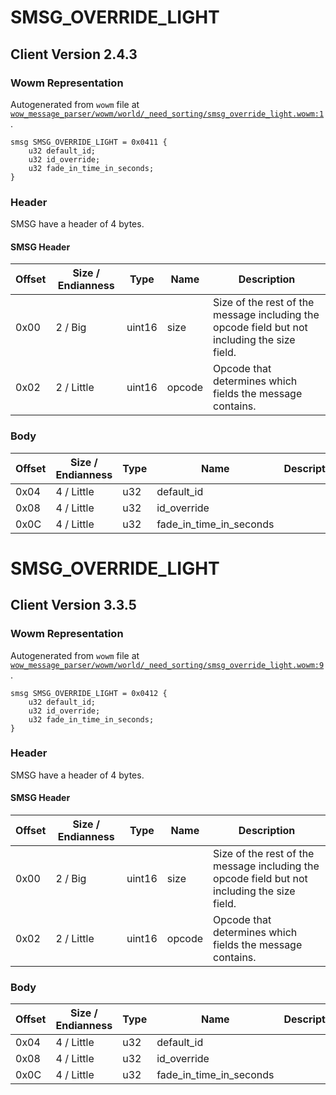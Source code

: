 # SMSG_OVERRIDE_LIGHT

## Client Version 2.4.3

### Wowm Representation

Autogenerated from `wowm` file at [`wow_message_parser/wowm/world/_need_sorting/smsg_override_light.wowm:1`](https://github.com/gtker/wow_messages/tree/main/wow_message_parser/wowm/world/_need_sorting/smsg_override_light.wowm#L1).
```rust,ignore
smsg SMSG_OVERRIDE_LIGHT = 0x0411 {
    u32 default_id;
    u32 id_override;
    u32 fade_in_time_in_seconds;
}
```
### Header

SMSG have a header of 4 bytes.

#### SMSG Header

| Offset | Size / Endianness | Type   | Name   | Description |
| ------ | ----------------- | ------ | ------ | ----------- |
| 0x00   | 2 / Big           | uint16 | size   | Size of the rest of the message including the opcode field but not including the size field.|
| 0x02   | 2 / Little        | uint16 | opcode | Opcode that determines which fields the message contains.|

### Body

| Offset | Size / Endianness | Type | Name | Description | Comment |
| ------ | ----------------- | ---- | ---- | ----------- | ------- |
| 0x04 | 4 / Little | u32 | default_id |  |  |
| 0x08 | 4 / Little | u32 | id_override |  |  |
| 0x0C | 4 / Little | u32 | fade_in_time_in_seconds |  |  |

# SMSG_OVERRIDE_LIGHT

## Client Version 3.3.5

### Wowm Representation

Autogenerated from `wowm` file at [`wow_message_parser/wowm/world/_need_sorting/smsg_override_light.wowm:9`](https://github.com/gtker/wow_messages/tree/main/wow_message_parser/wowm/world/_need_sorting/smsg_override_light.wowm#L9).
```rust,ignore
smsg SMSG_OVERRIDE_LIGHT = 0x0412 {
    u32 default_id;
    u32 id_override;
    u32 fade_in_time_in_seconds;
}
```
### Header

SMSG have a header of 4 bytes.

#### SMSG Header

| Offset | Size / Endianness | Type   | Name   | Description |
| ------ | ----------------- | ------ | ------ | ----------- |
| 0x00   | 2 / Big           | uint16 | size   | Size of the rest of the message including the opcode field but not including the size field.|
| 0x02   | 2 / Little        | uint16 | opcode | Opcode that determines which fields the message contains.|

### Body

| Offset | Size / Endianness | Type | Name | Description | Comment |
| ------ | ----------------- | ---- | ---- | ----------- | ------- |
| 0x04 | 4 / Little | u32 | default_id |  |  |
| 0x08 | 4 / Little | u32 | id_override |  |  |
| 0x0C | 4 / Little | u32 | fade_in_time_in_seconds |  |  |

